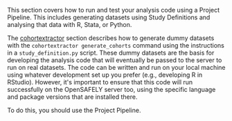 This section covers how to run and test your analysis code using a Project Pipeline. 
This includes generating datasets using Study Definitions and analysing that data with R, Stata, or Python.

The [cohortextractor](cohortextractor.md) section describes how to generate dummy datasets with the `cohortextractor generate_cohorts` command using the instructions in a `study_definition.py` script.
These dummy datasets are the basis for developing the analysis code that will eventually be passed to the server to run on real datasets. 
The code can be written and run on your local machine using whatever development set up you prefer (e.g., developing R in RStudio).
However, it's important to ensure that this code will run successfully on the OpenSAFELY server too, using the specific language and package versions that are installed there. 

To do this, you should use the Project Pipeline.